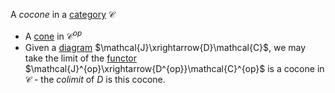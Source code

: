 A *cocone* in a [category](/docs/math/defs/cat.qmd) $\mathcal{C}$

- A [cone](/docs/math/defs/cone.qmd) in $\mathcal{C}^{op}$
- Given a [diagram](/docs/math/defs/diagram.qmd) 
  $\mathcal{J}\xrightarrow{D}\mathcal{C}$, we may take the 
  limit of the [functor](/docs/math/defs/functor.qmd) 
  $\mathcal{J}^{op}\xrightarrow{D^{op}}\mathcal{C}^{op}$ 
  is a cocone in $\mathcal{C}$ - the *colimit* of $D$ is this cocone.